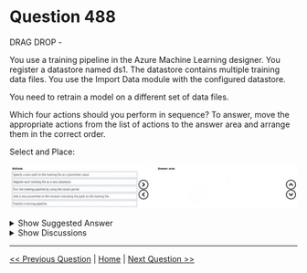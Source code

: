 # Question 488

DRAG DROP -

You use a training pipeline in the Azure Machine Learning designer. You register a datastore named ds1. The datastore contains multiple training data files. You use the Import Data module with the configured datastore.

You need to retrain a model on a different set of data files.

Which four actions should you perform in sequence? To answer, move the appropriate actions from the list of actions to the answer area and arrange them in the correct order.

Select and Place:

![Question Image](../images/q488_q_0046000001.jpg)

<details>
  <summary>Show Suggested Answer</summary>

<img src="../images/q488_ans_0_0046000002.jpg" alt="Answer Image"><br>

</details>

<details>
  <summary>Show Discussions</summary>

<blockquote><p><strong>Nami1986</strong> <code>(Sun 02 Oct 2022 02:27)</code> - <em>Upvotes: 18</em></p><p>1. Specify a new path
2. Add a new parameter
3. Publish a training pipeline
4. Run the training pipeline
Ref: https://learn.microsoft.com/en-us/azure/machine-learning/how-to-retrain-designer</p></blockquote>
<blockquote><p><strong>JTWang</strong> <code>(Tue 25 Oct 2022 08:49)</code> - <em>Upvotes: 2</em></p><p>Agree your answer.</p></blockquote>
<blockquote><p><strong>AzureJobsTillRetire</strong> <code>(Fri 10 Feb 2023 21:45)</code> - <em>Upvotes: 7</em></p><p>Step1. Add a new parameter in the module indicating the path to the training file
We can make it on the Import Data module
Step2. Specify a new path to the training file as a parameter value 
Specify a new value for the parameter. This cannot be done before the parameter is created (Step1).
Specify which is the path to the new files needed to train the model again
Step3. publish the pipeline
Create an inference pipeline
Step3. run the pipeline in studio
This cannot be done before the pipeline is published (Step3).
Through the submit button.

https://learn.microsoft.com/en-us/azure/machine-learning/how-to-retrain-designer</p></blockquote>

<blockquote><p><strong>AzureJobsTillRetire</strong> <code>(Sat 18 Feb 2023 20:45)</code> - <em>Upvotes: 2</em></p><p>Sorry I was wrong. Mani1986 was right.</p></blockquote>
<blockquote><p><strong>f2a9aa5</strong> <code>(Fri 28 Jun 2024 13:30)</code> - <em>Upvotes: 1</em></p><p>You could even answer this question by just following articles &quot;a&quot; and &quot;the&quot;:

1. Specify &quot;a new path&quot; to the training file as a parameter value
2. Add a new parameter in the module indicating &quot;the path&quot; to the training file
3. Publish &quot;a&quot; training pipeline
4. Run &quot;the&quot; training pipeline

Can be used for most &quot;sequence&quot; type questions :) Or used as a verification technique.</p></blockquote>

<blockquote><p><strong>3than</strong> <code>(Wed 22 Nov 2023 17:08)</code> - <em>Upvotes: 1</em></p><p>Add new parameter, specify path, publish, run</p></blockquote>
<blockquote><p><strong>Yuriy_Ch</strong> <code>(Wed 08 Mar 2023 12:35)</code> - <em>Upvotes: 3</em></p><p>Exactly this question was on exam 07/March/2023</p></blockquote>
<blockquote><p><strong>MattAnya</strong> <code>(Wed 04 Jan 2023 06:22)</code> - <em>Upvotes: 3</em></p><p>was on exam 01/03/2023</p></blockquote>
<blockquote><p><strong>bbigwolf</strong> <code>(Thu 01 Sep 2022 05:33)</code> - <em>Upvotes: 2</em></p><p>1. Add a new parameter
2. publish the pipeline
3. Run the pipeline
4. Specify a new value for the parameter</p></blockquote>
<blockquote><p><strong>giusecozza</strong> <code>(Thu 08 Sep 2022 09:37)</code> - <em>Upvotes: 1</em></p><p>Maybe we should specify a new value for the parameter before running the pipeline, right? (as is 3 and 4 reversed)</p></blockquote>
<blockquote><p><strong>giusecozza</strong> <code>(Thu 08 Sep 2022 12:14)</code> - <em>Upvotes: 10</em></p><p>Sorry, I&#x27;ve read the question again carefully. Since the question is saying we need to manage the pipeline via ML studio, I made a quick check and  it seems that the correct order should be:
1. add a new parameter (we can make it on the Import Data module)
2. specify a new value for the parameter (specify which is the path to the new files needed to train the model again)
3. run the pipeline in studio (through the submit button)
4. publish the pipeline (create an inference pipeline)</p></blockquote>

</details>

---

[<< Previous Question](question_487.md) | [Home](/index.md) | [Next Question >>](question_489.md)
